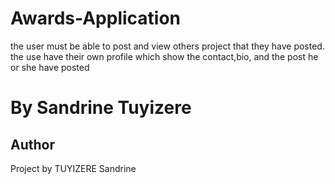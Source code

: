 # Awards-Application

the user must be able to post and view others project that they have posted. the use have their own profile which show the contact,bio, and the post he or she have posted


# By Sandrine Tuyizere

## Author
Project by TUYIZERE Sandrine
